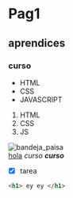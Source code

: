 # Pag1
## aprendices
### curso

- HTML 
- CSS
- JAVASCRIPT

1. HTML
2. CSS
3. JS

![bandeja_paisa](https://cdn.pixabay.com/photo/2018/04/20/11/36/website-template-3335753_960_720.jpg)<br>
[hola](https://www.youtube.com/watch?v=A8RO21ZYrMA&list=PLCJVwfWFCVit5EDdoetU348Z2irM9148j&index=7)
*curso*
***curso*** <br>
- [x] tarea
```html
<h1> ey ey </h1>
```
